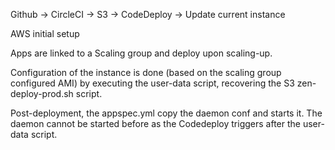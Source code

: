 Github -&gt; CircleCI -&gt; S3 -&gt; CodeDeploy -&gt; Update current instance

AWS initial setup

Apps are linked to a Scaling group and deploy upon scaling-up. 

Configuration of the instance is done \(based on the scaling group configured AMI\) by executing the user-data script, recovering the S3 zen-deploy-prod.sh script. 

Post-deployment, the appspec.yml copy the daemon conf and starts it. The daemon cannot be started before as the Codedeploy triggers after the user-data script.

